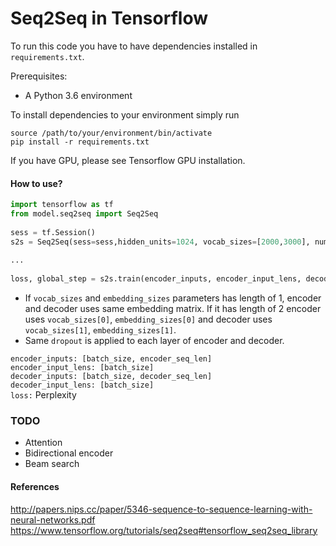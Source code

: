 # Seq2Seq in Tensorflow
To run this code you have to have dependencies installed in ``requirements.txt``.  

Prerequisites:
- A Python 3.6 environment

To install dependencies to your environment simply run 
 
``source /path/to/your/environment/bin/activate``  
``pip install -r requirements.txt``  

If you have GPU, please see Tensorflow GPU installation.
#### How to use?
```python
import tensorflow as tf
from model.seq2seq import Seq2Seq
 
sess = tf.Session()
s2s = Seq2Seq(sess=sess,hidden_units=1024, vocab_sizes=[2000,3000], num_layers=1, embedding_sizes=[200, 300])
 
...
 
loss, global_step = s2s.train(encoder_inputs, encoder_input_lens, decoder_inputs, decoder_inputs_lens)
```

* If ```vocab_sizes``` and ```embedding_sizes``` parameters has length of 1, encoder and decoder uses same
embedding matrix. If it has length of 2 encoder uses ```vocab_sizes[0]```, ```embedding_sizes[0]``` and decoder
uses ```vocab_sizes[1]```, ```embedding_sizes[1]```.
* Same ```dropout``` is applied to each layer of encoder and decoder.

```encoder_inputs: [batch_size, encoder_seq_len]```  
```encoder_input_lens: [batch_size]```  
```decoder_inputs: [batch_size, decoder_seq_len]```  
```decoder_input_lens: [batch_size]```  
```loss:``` Perplexity

### TODO
- Attention
- Bidirectional encoder
- Beam search

#### References
http://papers.nips.cc/paper/5346-sequence-to-sequence-learning-with-neural-networks.pdf
https://www.tensorflow.org/tutorials/seq2seq#tensorflow_seq2seq_library